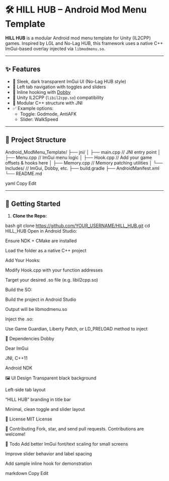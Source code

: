 # 🛠️ HILL HUB – Android Mod Menu Template

**HILL HUB** is a modular Android mod menu template for Unity (IL2CPP) games. Inspired by LGL and No-Lag HUB, this framework uses a native C++ ImGui-based overlay injected via `libmodmenu.so`.

---

## ✨ Features

- 🎨 Sleek, dark transparent ImGui UI (No-Lag HUB style)
- 🔲 Left tab navigation with toggles and sliders
- 🧵 Inline hooking with [Dobby](https://github.com/jmpews/Dobby)
- 🧬 Unity IL2CPP (`libil2cpp.so`) compatibility
- 📁 Modular C++ structure with JNI
- ✅ Example options:
  - Toggle: Godmode, AntiAFK
  - Slider: WalkSpeed

---

## 📁 Project Structure

Android_ModMenu_Template/
├── jni/
│ ├── main.cpp // JNI entry point
│ ├── Menu.cpp // ImGui menu logic
│ ├── Hook.cpp // Add your game offsets & hooks here
│ ├── Memory.cpp // Memory patching utilities
│ └── Includes/ // ImGui, Dobby, etc.
├── build.gradle
├── AndroidManifest.xml
└── README.md

yaml
Copy
Edit

---

## 🚀 Getting Started

1. **Clone the Repo:**

bash
git clone https://github.com/YOUR_USERNAME/HILL_HUB.git
cd HILL_HUB
Open in Android Studio:

Ensure NDK + CMake are installed

Load the folder as a native C++ project

Add Your Hooks:

Modify Hook.cpp with your function addresses

Target your desired .so file (e.g. libil2cpp.so)

Build the SO:

Build the project in Android Studio

Output will be libmodmenu.so

Inject the .so:

Use Game Guardian, Liberty Patch, or LD_PRELOAD method to inject

🔧 Dependencies
Dobby

Dear ImGui

JNI, C++11

Android NDK

🖼️ UI Design
Transparent black background

Left-side tab layout

“HILL HUB” branding in title bar

Minimal, clean toggle and slider layout

📜 License
MIT License

🤝 Contributing
Fork, star, and send pull requests. Contributions are welcome!

📌 Todo
 Add better ImGui font/text scaling for small screens

 Improve slider behavior and label spacing

 Add sample inline hook for demonstration

markdown
Copy
Edit

